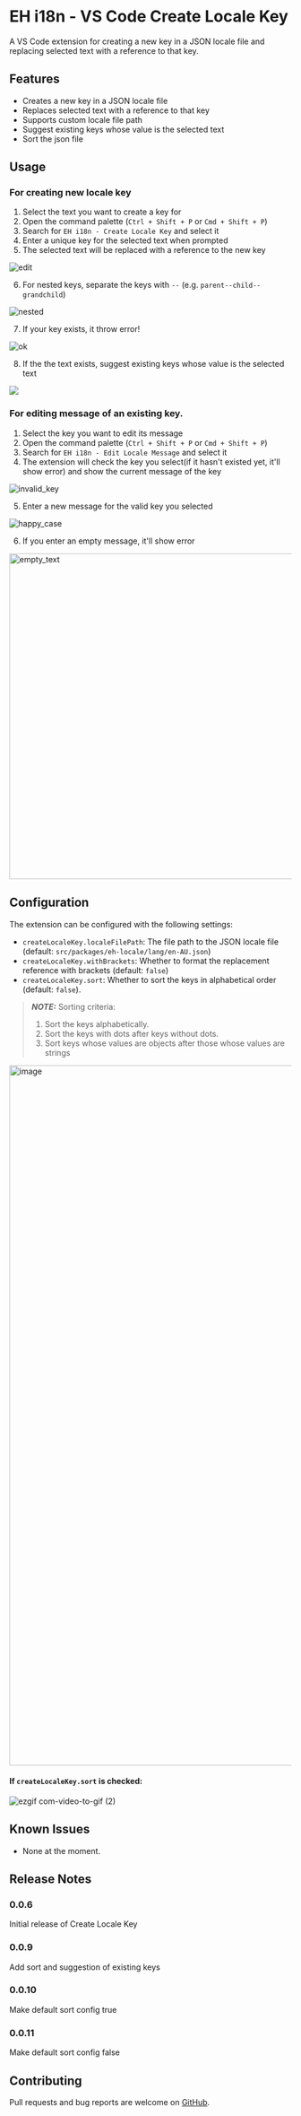 # EH i18n - VS Code Create Locale Key

A VS Code extension for creating a new key in a JSON locale file and replacing selected text with a reference to that key.

## Features

- Creates a new key in a JSON locale file
- Replaces selected text with a reference to that key
- Supports custom locale file path
- Suggest existing keys whose value is the selected text
- Sort the json file

## Usage
### For creating new locale key
1. Select the text you want to create a key for
2. Open the command palette (`Ctrl + Shift + P` or `Cmd + Shift + P`)
3. Search for `EH i18n - Create Locale Key` and select it
4. Enter a unique key for the selected text when prompted
5. The selected text will be replaced with a reference to the new key

![edit](https://user-images.githubusercontent.com/92286197/229753494-544aa4eb-c807-4386-9cdb-7d562daaa9d7.gif)

6. For nested keys, separate the keys with `--` (e.g. `parent--child--grandchild`)

![nested](https://user-images.githubusercontent.com/92286197/229753517-c2eec429-9cd9-400b-aefb-1ca39bf9487b.gif)

7. If your key exists, it throw error!

![ok](https://user-images.githubusercontent.com/92286197/229753537-d30555d4-3d4b-4ba0-bff1-98512234d1c0.gif)

8. If the the text exists, suggest existing keys whose value is the selected text
<img src="https://github.com/quangdle/eh-i18n-extension/assets/92286197/582413b0-f165-481a-958c-54987e038fbf" />

### For editing message of an existing key.
1. Select the key you want to edit its message
2. Open the command palette (`Ctrl + Shift + P` or `Cmd + Shift + P`)
3. Search for `EH i18n - Edit Locale Message` and select it
4. The extension will check the key you select(if it hasn't existed yet, it'll show error) and show the current message of the key
<img src="https://github.com/quangdle/eh-i18n-extension/assets/116699596/131105fb-cefb-460f-a795-2c9556422c9d" alt="invalid_key"/>

5. Enter a new message for the valid key you selected
<img src="https://github.com/quangdle/eh-i18n-extension/assets/116699596/a3f6e15c-59f2-4659-b370-8b381d04946f" alt="happy_case"/>

6. If you enter an empty message, it'll show error
<img width='581' src="https://github.com/quangdle/eh-i18n-extension/assets/116699596/863112fc-7f08-426e-b470-f2b430252567" alt="empty_text"/>

## Configuration

The extension can be configured with the following settings:

- `createLocaleKey.localeFilePath`: The file path to the JSON locale file (default: `src/packages/eh-locale/lang/en-AU.json`)
- `createLocaleKey.withBrackets`: Whether to format the replacement reference with brackets (default: `false`)
- `createLocaleKey.sort`: Whether to sort the keys in alphabetical order (default: `false`). 

> **_NOTE:_** Sorting criteria:
> 1. Sort the keys alphabetically.
> 2. Sort the keys with dots after keys without dots.
> 3. Sort keys whose values are objects after those whose values are strings

<img width="1249" alt="image" src="https://github.com/quangdle/eh-i18n-extension/assets/92286197/dbb2040f-569e-44d4-84d0-acb597380378">

#### If `createLocaleKey.sort` is checked:

![ezgif com-video-to-gif (2)](https://github.com/quangdle/eh-i18n-extension/assets/92286197/8144338e-f0c7-4093-b181-bd4dfc4c35b0)

## Known Issues

- None at the moment.

## Release Notes

### 0.0.6

Initial release of Create Locale Key

### 0.0.9

Add sort and suggestion of existing keys

### 0.0.10

Make default sort config true

### 0.0.11

Make default sort config false

## Contributing

Pull requests and bug reports are welcome on [GitHub](https://github.com/YOUR_USERNAME/YOUR_REPO_NAME).
